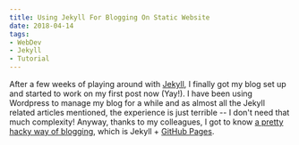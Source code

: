 ```yaml
---
title: Using Jekyll For Blogging On Static Website
date: 2018-04-14
tags:
- WebDev
- Jekyll
- Tutorial
---
```

After a few weeks of playing around with [Jekyll](https://jekyllrb.com/), I finally got my blog set up and started to work on my first post now (Yay!). I have been using Wordpress to manage my blog for a while and as almost all the Jekyll related articles mentioned, the experience is just terrible -- I don't need that much complexity! Anyway, thanks to my colleagues, I got to know [a pretty hacky way of blogging](http://tom.preston-werner.com/2008/11/17/blogging-like-a-hacker.html), which is Jekyll + [GitHub Pages](https://pages.github.com/).
